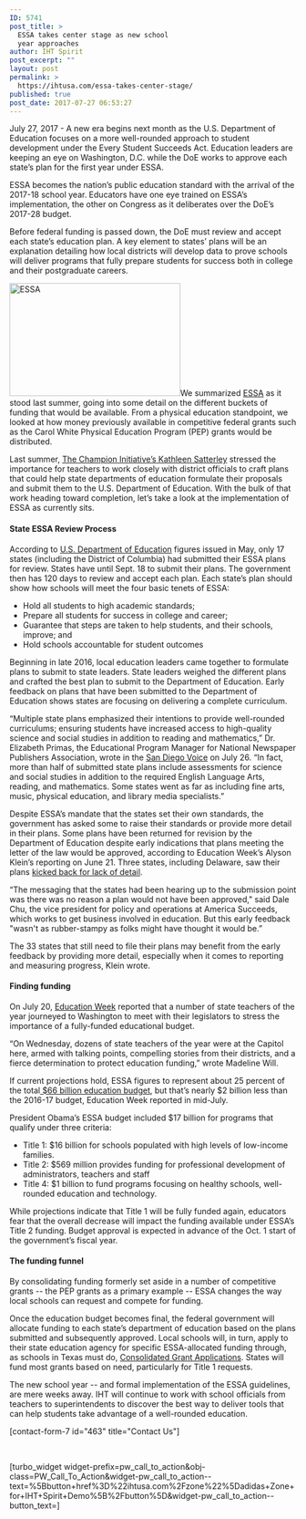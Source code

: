 ```yaml
---
ID: 5741
post_title: >
  ESSA takes center stage as new school
  year approaches
author: IHT Spirit
post_excerpt: ""
layout: post
permalink: >
  https://ihtusa.com/essa-takes-center-stage/
published: true
post_date: 2017-07-27 06:53:27
---
```

<span style="font-weight: 400;">July 27, 2017 - A new era begins next month as the U.S. Department of Education focuses on a more well-rounded approach to student development under the Every Student Succeeds Act. Education leaders are keeping an eye on Washington, D.C. while the DoE works to approve each state’s plan for the first year under ESSA. </span>

<span style="font-weight: 400;">ESSA becomes the nation’s public education standard with the arrival of the 2017-18 school year. Educators have one eye trained on ESSA’s implementation, the other on Congress as it deliberates over the DoE’s 2017-28 budget. </span>

<span style="font-weight: 400;">Before federal funding is passed down, the DoE must review and accept each state’s education plan. A key element to states’ plans will be an explanation detailing how local districts will develop data to prove schools will deliver programs that fully prepare students for success both in college and their postgraduate careers. </span><!--more-->

<span style="font-weight: 400;"><a href="https://ihtusa.com/wp-content/uploads/2016/07/KatSatt.jpg"><img class="alignright size-medium wp-image-2213" src="https://ihtusa.com/wp-content/uploads/2016/07/KatSatt-300x198.jpg" alt="ESSA" width="300" height="198" /></a>We summarized </span><a href="https://ihtusa.com/how-essa-impacts-pe-funding/" target="_blank" rel="noopener"><span style="font-weight: 400;">ESSA</span></a><span style="font-weight: 400;"> as it stood last summer, going into some detail on the different buckets of funding that would be available. From a physical education standpoint, we looked at how money previously available in competitive federal grants such as the Carol White Physical Education Program (PEP) grants would be distributed. </span>

<span style="font-weight: 400;">Last summer, </span><a href="https://www.thechampioninitiative.com/single-post/2015/11/29/No-More-Savings" target="_blank" rel="noopener"><span style="font-weight: 400;">The Champion Initiative’s Kathleen Satterley</span></a><span style="font-weight: 400;"> stressed the importance for teachers to work closely with district officials to craft plans that could help state departments of education formulate their proposals and submit them to the U.S. Department of Education. With the bulk of that work heading toward completion, let’s take a look at the implementation of ESSA as currently sits.</span>
<h4><b>State ESSA Review Process</b></h4>
<span style="font-weight: 400;">According to </span><a href="https://ed.gov/admins/lead/account/stateplan17/index.html" target="_blank" rel="noopener"><span style="font-weight: 400;">U.S. Department of Education</span></a><span style="font-weight: 400;"> figures issued in May, only 17 states (including the District of Columbia) had submitted their ESSA plans for review. States have until Sept. 18 to submit their plans. The government then has 120 days to review and accept each plan. Each state’s plan should show how schools will meet the four basic tenets of ESSA:</span>
<ul>
 	<li style="font-weight: 400;"><span style="font-weight: 400;">Hold all students to high academic standards;</span></li>
 	<li style="font-weight: 400;"><span style="font-weight: 400;">Prepare all students for success in college and career; </span></li>
 	<li style="font-weight: 400;"><span style="font-weight: 400;">Guarantee that steps are taken to help students, and their schools, improve; and</span></li>
 	<li style="font-weight: 400;"><span style="font-weight: 400;">Hold schools accountable for student outcomes</span></li>
</ul>
<span style="font-weight: 400;">Beginning in late 2016, local education leaders came together to formulate plans to submit to state leaders. State leaders weighed the different plans and crafted the best plan to submit to the Department of Education. Early feedback on plans that have been submitted to the Department of Education shows states are focusing on delivering a complete curriculum.</span>

<span style="font-weight: 400;">“</span><span style="font-weight: 400;">Multiple state plans emphasized their intentions to provide well-rounded curriculums; ensuring students have increased access to high-quality science and social studies in addition to reading and mathematics,” Dr. Elizabeth Primas, the Educational Program Manager for ‎National Newspaper Publishers Association, wrote in the </span><a href="http://sdvoice.info/the-every-student-succeeds-act-focuses-on-accountability-and-school-performance/" target="_blank" rel="noopener"><span style="font-weight: 400;">San Diego Voice</span></a><span style="font-weight: 400;"> on July 26. “In fact, more than half of submitted state plans include assessments for science and social studies in addition to the required English Language Arts, reading, and mathematics. Some states went as far as including fine arts, music, physical education, and library media specialists.</span><span style="font-weight: 400;">”</span>

<span style="font-weight: 400;">Despite ESSA’s mandate that the states set their own standards, the government has asked some to raise their standards or provide more detail in their plans. Some plans have been returned for revision by the Department of Education despite early indications that plans meeting the letter of the law would be approved, according to Education Week’s Alyson Klein’s reporting on June 21. Three states, including Delaware, saw their plans </span><a href="http://www.edweek.org/ew/articles/2017/06/21/ed-dept-demands-more-detail-from-states.html?qs=essa+state+plans+" target="_blank" rel="noopener"><span style="font-weight: 400;">kicked back for lack of detail</span></a><span style="font-weight: 400;">.</span>

<span style="font-weight: 400;">“The messaging that the states had been hearing up to the submission point was there was no reason a plan would not have been approved," said Dale Chu, the vice president for policy and operations at America Succeeds, which works to get business involved in education. But this early feedback "wasn't as rubber-stampy as folks might have thought it would be.”</span>

<span style="font-weight: 400;">The 33 states that still need to file their plans may benefit from the early feedback by providing more detail, especially when it comes to reporting and measuring progress, Klein wrote.</span>
<h4><b>Finding funding</b></h4>
<span style="font-weight: 400;">On July 20, </span><a href="http://blogs.edweek.org/teachers/teaching_now/2017/07/teachers_lobbying_capitol_hill.html?qs=ESSA+Implementation+daterange:2017-06-01..2017-07-24" target="_blank" rel="noopener"><span style="font-weight: 400;">Education Week</span></a><span style="font-weight: 400;"> reported that a number of state teachers of the year journeyed to Washington to meet with their legislators to stress the importance of a fully-funded educational budget.</span>

<span style="font-weight: 400;">“On Wednesday, dozens of state teachers of the year were at the Capitol here, armed with talking points, compelling stories from their districts, and a fierce determination to protect education funding,” wrote Madeline Will. </span>

<span style="font-weight: 400;">If current projections hold, ESSA figures to represent about 25 percent of the total</span><a href="http://www.edweek.org/ew/articles/2017/07/19/k-12-panel-advances-budget-bill.html?qs=education+budget" target="_blank" rel="noopener"><span style="font-weight: 400;"> $66 billion education budget</span></a><span style="font-weight: 400;">, but that’s nearly $2 billion less than the 2016-17 budget, Education Week reported in mid-July.</span>

<span style="font-weight: 400;">President Obama’s ESSA budget included $17 billion for programs that qualify under three criteria:</span>
<ul>
 	<li style="font-weight: 400;"><span style="font-weight: 400;">Title 1: $16 billion for schools populated with high levels of low-income families. </span></li>
 	<li style="font-weight: 400;"><span style="font-weight: 400;">Title 2: $569 million provides funding for professional development of administrators, teachers and staff </span></li>
 	<li style="font-weight: 400;"><span style="font-weight: 400;">Title 4: $1 billion to fund programs focusing on healthy schools, well-rounded education and technology.</span></li>
</ul>
<span style="font-weight: 400;">While projections indicate that Title 1 will be fully funded again, educators fear that the overall decrease will impact the funding available under ESSA’s Title 2 funding. Budget approval is expected in advance of the Oct. 1 start of the government’s fiscal year.</span>
<h4><b>The funding funnel</b></h4>
<span style="font-weight: 400;">By consolidating funding formerly set aside in a number of competitive grants -- the PEP grants as a primary example -- ESSA changes the way local schools can request and compete for funding.  </span>

<span style="font-weight: 400;">Once the education budget becomes final, the federal government will allocate funding to each state’s department of education based on the plans submitted and subsequently approved. Local schools will, in turn, apply to their state education agency for specific ESSA-allocated funding through, as schools in Texas must do, </span><a href="http://tea.texas.gov/About_TEA/News_and_Multimedia/Correspondence/TAA_Letters/2017%E2%80%932018_Every_Student_Succeeds_Act_(ESSA)_-_Consolidated_Federal_Grant_Application/" target="_blank" rel="noopener"><span style="font-weight: 400;">Consolidated Grant Applications</span></a><span style="font-weight: 400;">. States will fund most grants based on need, particularly for Title 1 requests. </span>

<span style="font-weight: 400;">The new school year -- and formal implementation of the ESSA guidelines, are mere weeks away. IHT will continue to work with school officials from teachers to superintendents to discover the best way to deliver tools that can help students take advantage of a well-rounded education.</span>

[contact-form-7 id="463" title="Contact Us"]

&nbsp;

[turbo_widget widget-prefix=pw_call_to_action&obj-class=PW_Call_To_Action&widget-pw_call_to_action--text=%5Bbutton+href%3D%22ihtusa.com%2Fzone%22%5Dadidas+Zone+for+IHT+Spirit+Demo%5B%2Fbutton%5D&widget-pw_call_to_action--button_text=]